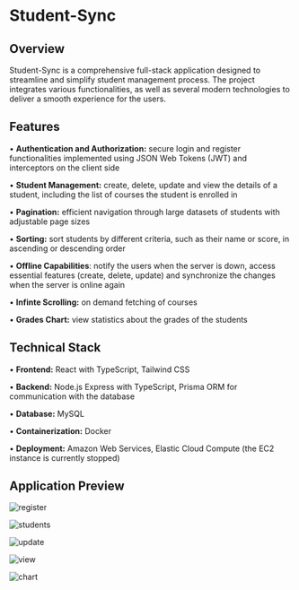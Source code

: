 # Student-Sync

## Overview
Student-Sync is a comprehensive full-stack application designed to streamline and simplify student management process. The project integrates various functionalities, as well as several 
modern technologies to deliver a smooth experience for the users.

## Features
• **Authentication and Authorization:** secure login and register functionalities implemented using JSON Web Tokens (JWT) and interceptors on the client side

• **Student Management:** create, delete, update and view the details of a student, including the list of courses the student is enrolled in

• **Pagination:** efficient navigation through large datasets of students with adjustable page sizes

• **Sorting:** sort students by different criteria, such as their name or score, in ascending or descending order

• **Offline Capabilities**: notify the users when the server is down, access essential features (create, delete, update) and synchronize the changes when the server is online again

• **Infinte Scrolling:** on demand fetching of courses

• **Grades Chart:** view statistics about the grades of the students

## Technical Stack
• **Frontend:** React with TypeScript, Tailwind CSS

• **Backend:** Node.js Express with TypeScript, Prisma ORM for communication with the database

• **Database:** MySQL

• **Containerization:** Docker

• **Deployment:** Amazon Web Services, Elastic Cloud Compute (the EC2 instance is currently stopped)

## Application Preview
![register](https://github.com/user-attachments/assets/81f8be7a-4bbe-4ad5-a040-ad1168e23b61)

![students](https://github.com/user-attachments/assets/6e6d4956-a592-4d6f-bcb4-a8fbaa7248e1)

![update](https://github.com/user-attachments/assets/7ad9fd7c-85ae-4468-a971-e059bb6c3d4e)

![view](https://github.com/user-attachments/assets/cfd813cd-5210-4022-ae23-5a15691d42b9)

![chart](https://github.com/user-attachments/assets/70e584fb-d209-4e97-9319-c579fba1e063)
